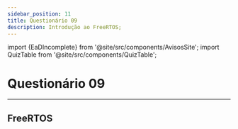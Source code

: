 ```yaml
---
sidebar_position: 11
title: Questionário 09
description: Introdução ao FreeRTOS;
---
```


import {EaDIncomplete} from '@site/src/components/AvisosSite';
import QuizTable from '@site/src/components/QuizTable';

# Questionário 09

<EaDIncomplete />

<!-- Tabela com link para atividade, inicio, fim e descrição do Quiz! -->
<div style={{ display: "flex", justifyContent: "center" }}>
  <QuizTable index={9} internal={false} />
</div>

---

## FreeRTOS

